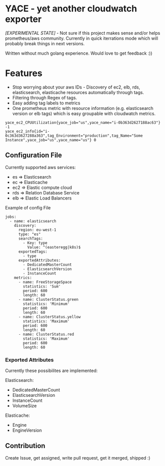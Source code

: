 # YACE - yet another cloudwatch exporter

*[EXPERIMENTAL STATE]*  - Not sure if this project makes sense
and/or helps prometheus/aws community. Currently in quick iterrations mode
which will probably break things in next versions.

Written without much golang experience. Would love to get feedback :))

# Features
* Stop worrying about your aws IDs - Discovery of ec2, elb, rds, elasticsearch, elasticache
resources automatically through tags.
* Filtering through Regex of tags.
* Easy adding tag labels to metrics
* One prometheus metric with resource information (e.g. elasticsearch version or elb tags)
which is easy groupable with cloudwatch metrics.
```
yace_ec2_CPUUtilization{yace_job="us",yace_name="i-0b363d2627188ac63"} -1
yace_ec2_info{id="i-0c363d3627288a363",tag_Environment="production",tag_Name="Some Instance",yace_job="us",yace_name="us"} 0
```

## Configuration File

Currently supported aws services:
* es => Elasticsearch
* ec => Elasticache
* ec2 => Elastic compute cloud
* rds => Relation Database Service
* elb => Elastic Load Balancers

Example of config File
```
jobs:
  - name: elasticsearch
    discovery:
      region: eu-west-1
      type: "es"
      searchTags:
        - Key: type
          Value: ^(easteregg|k8s)$
      exportedTags:
        - type
      exportedAttributes:
        - DedicatedMasterCount
        - ElasticsearchVersion
        - InstanceCount
    metrics:
      - name: FreeStorageSpace
        statistics: 'Sum'
        period: 600
        length: 60
      - name: ClusterStatus.green
        statistics: 'Minimum'
        period: 600
        length: 60
      - name: ClusterStatus.yellow
        statistics: 'Maximum'
        period: 600
        length: 60
      - name: ClusterStatus.red
        statistics: 'Maximum'
        period: 600
        length: 60
```

### Exported Attributes
Currently these possibilites are implemented:

Elasticsearch:
* DedicatedMasterCount
* ElasticsearchVersion
* InstanceCount
* VolumeSize

Elasticache:
* Engine
* EngineVersion

## Contribution
Create Issue, get assigned, write pull request, get it merged, shipped :)
